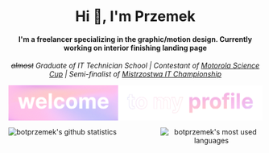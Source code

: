 <h1 align="center">Hi 👋, I'm Przemek</h1>
<h4 align="center">I'm a freelancer specializing in the graphic/motion design. Currently working on interior finishing landing page</h4>
<p align="center"><i><strike>almost</strike> Graduate of IT Technician School | Contestant of <a href="https://science-cup.pl/">Motorola Science Cup</a> | Semi-finalist of <a href="https://www.mistrzostwait.com/">Mistrzostwa IT Championship</a></i></p>
<p align="center"><img align="center" src="assets/tbotprzemek.png"></p>

<p align="center">
  <img align="left" src="https://github-readme-stats.vercel.app/api?username=botprzemek&show_icons=true&theme=transparent&text_color=fff&title_color=eeb3d9&icon_color=eeb3d9&hide_title=true&hide_border=true&hide=stars,contribs" alt="botprzemek's github statistics">
  <img align="right" src="https://github-readme-stats.vercel.app/api/top-langs/?username=botprzemek&hide_border=true&text_color=fff&title_color=eeb3d9&theme=transparent&langs_count=2&hide_progress=true&text_bold=true&custom_title=Languages" alt="botprzemek's most used languages" width="40%">
</p>
